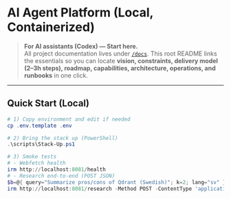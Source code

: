 # AI Agent Platform (Local, Containerized)

> **For AI assistants (Codex) — Start here.**  
> All project documentation lives under [`/docs`](./docs). This root README links the essentials so you can locate **vision, constraints, delivery model (2–3h steps), roadmap, capabilities, architecture, operations, and runbooks** in one click.

---

## Quick Start (Local)

```powershell
# 1) Copy environment and edit if needed
cp .env.template .env

# 2) Bring the stack up (PowerShell)
.\scripts\Stack-Up.ps1

# 3) Smoke tests
# - Webfetch health
irm http://localhost:8081/health
# - Research end-to-end (POST JSON)
$b=@{ query="Summarize pros/cons of Qdrant (Swedish)"; k=2; lang="sv" } | ConvertTo-Json -Compress
irm http://localhost:8081/research -Method POST -ContentType 'application/json' -Body $b
